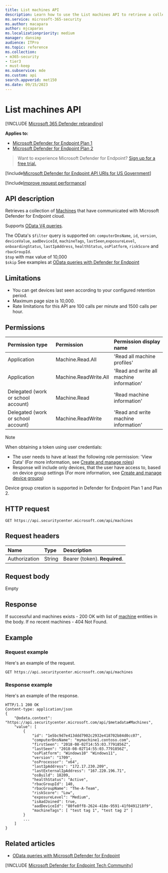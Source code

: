 ```yaml
---
title: List machines API
description: Learn how to use the List machines API to retrieve a collection of machines that have communicated with Microsoft Defender for Endpoint cloud.
ms.service: microsoft-365-security
ms.author: macapara
author: mjcaparas
ms.localizationpriority: medium
manager: dansimp
audience: ITPro
ms.topic: reference
ms.collection: 
- m365-security
- tier3
- must-keep
ms.subservice: mde
ms.custom: api
search.appverid: met150
ms.date: 09/15/2023
---
```


# List machines API

[!INCLUDE [Microsoft 365 Defender rebranding](../../includes/microsoft-defender.md)]

**Applies to:** 
- [Microsoft Defender for Endpoint Plan 1](https://go.microsoft.com/fwlink/?linkid=2154037)
- [Microsoft Defender for Endpoint Plan 2](https://go.microsoft.com/fwlink/?linkid=2154037)

> Want to experience Microsoft Defender for Endpoint? [Sign up for a free trial.](https://signup.microsoft.com/create-account/signup?products=7f379fee-c4f9-4278-b0a1-e4c8c2fcdf7e&ru=https://aka.ms/MDEp2OpenTrial?ocid=docs-wdatp-exposedapis-abovefoldlink)

[!include[Microsoft Defender for Endpoint API URIs for US Government](../../includes/microsoft-defender-api-usgov.md)]

[!include[Improve request performance](../../includes/improve-request-performance.md)]

## API description

Retrieves a collection of [Machines](machine.md) that have communicated with  Microsoft Defender for Endpoint cloud.

Supports [OData V4 queries](https://www.odata.org/documentation/).

The OData's `$filter` query is supported on: `computerDnsName`, `id`, `version`, `deviceValue`, `aadDeviceId`, `machineTags`, `lastSeen`,`exposureLevel`, `onboardingStatus`, `lastIpAddress`, `healthStatus`, `osPlatform`, `riskScore` and `rbacGroupId`.
<br>```$top``` with max value of 10,000 
<br>```$skip```
See examples at [OData queries with Defender for Endpoint](exposed-apis-odata-samples.md)

## Limitations

- You can get devices last seen according to your configured retention period.
- Maximum page size is 10,000.
- Rate limitations for this API are 100 calls per minute and 1500 calls per hour. 

## Permissions

Permission type|Permission|Permission display name
:---|:---|:---
Application|Machine.Read.All|'Read all machine profiles'
Application|Machine.ReadWrite.All|'Read and write all machine information'
Delegated (work or school account)|Machine.Read|'Read machine information'
Delegated (work or school account)|Machine.ReadWrite|'Read and write machine information'

> [!NOTE]
> When obtaining a token using user credentials:
>
> - The user needs to have at least the following role permission: 'View Data' (For more information, see [Create and manage roles](user-roles.md))
> - Response will include only devices, that the user have access to, based on device group settings (For more information, see [Create and manage device groups](machine-groups.md))
>
> Device group creation is supported in Defender for Endpoint Plan 1 and Plan 2. 

## HTTP request

```http
GET https://api.securitycenter.microsoft.com/api/machines
```

## Request headers

Name|Type|Description
:---|:---|:---
Authorization|String|Bearer {token}. **Required**.

## Request body

Empty

## Response

If successful and machines exists - 200 OK with list of [machine](machine.md) entities in the body. If no recent machines - 404 Not Found.

## Example

### Request example

Here's an example of the request.

```http
GET https://api.securitycenter.microsoft.com/api/machines
```

### Response example

Here's an example of the response.

```http
HTTP/1.1 200 OK
Content-type: application/json
{
    "@odata.context": "https://api.securitycenter.microsoft.com/api/$metadata#Machines",
    "value": [
        {
            "id": "1e5bc9d7e413ddd7902c2932e418702b84d0cc07",
            "computerDnsName": "mymachine1.contoso.com",
            "firstSeen": "2018-08-02T14:55:03.7791856Z",
            "lastSeen": "2018-08-02T14:55:03.7791856Z",
            "osPlatform": "Windows10" "Windows11",
            "version": "1709",
            "osProcessor": "x64",
            "lastIpAddress": "172.17.230.209",
            "lastExternalIpAddress": "167.220.196.71",
            "osBuild": 18209,
            "healthStatus": "Active",
            "rbacGroupId": 140,
            "rbacGroupName": "The-A-Team",
            "riskScore": "Low",
            "exposureLevel": "Medium",
            "isAadJoined": true,
            "aadDeviceId": "80fe8ff8-2624-418e-9591-41f0491218f9",
            "machineTags": [ "test tag 1", "test tag 2" ]
        }
        ...
    ]
}
```

## Related articles

- [OData queries with Microsoft Defender for Endpoint](exposed-apis-odata-samples.md)

[!INCLUDE [Microsoft Defender for Endpoint Tech Community](../../includes/defender-mde-techcommunity.md)]
